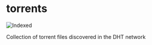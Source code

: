 torrents 
========
![Indexed](https://img.shields.io/badge/indexed-201820-blue)

Collection of torrent files discovered in the DHT network
